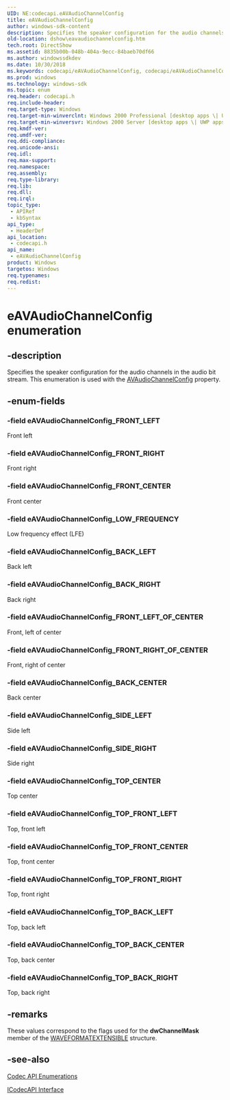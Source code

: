 ```yaml
---
UID: NE:codecapi.eAVAudioChannelConfig
title: eAVAudioChannelConfig
author: windows-sdk-content
description: Specifies the speaker configuration for the audio channels in the audio bit stream. This enumeration is used with the AVAudioChannelConfig property.
old-location: dshow\eavaudiochannelconfig.htm
tech.root: DirectShow
ms.assetid: 8835b00b-048b-404a-9ecc-84baeb70df66
ms.author: windowssdkdev
ms.date: 10/30/2018
ms.keywords: codecapi/eAVAudioChannelConfig, codecapi/eAVAudioChannelConfig_BACK_CENTER, codecapi/eAVAudioChannelConfig_BACK_LEFT, codecapi/eAVAudioChannelConfig_BACK_RIGHT, codecapi/eAVAudioChannelConfig_FRONT_CENTER, codecapi/eAVAudioChannelConfig_FRONT_LEFT, codecapi/eAVAudioChannelConfig_FRONT_LEFT_OF_CENTER, codecapi/eAVAudioChannelConfig_FRONT_RIGHT, codecapi/eAVAudioChannelConfig_FRONT_RIGHT_OF_CENTER, codecapi/eAVAudioChannelConfig_LOW_FREQUENCY, codecapi/eAVAudioChannelConfig_SIDE_LEFT, codecapi/eAVAudioChannelConfig_SIDE_RIGHT, codecapi/eAVAudioChannelConfig_TOP_BACK_CENTER, codecapi/eAVAudioChannelConfig_TOP_BACK_LEFT, codecapi/eAVAudioChannelConfig_TOP_BACK_RIGHT, codecapi/eAVAudioChannelConfig_TOP_CENTER, codecapi/eAVAudioChannelConfig_TOP_FRONT_CENTER, codecapi/eAVAudioChannelConfig_TOP_FRONT_LEFT, codecapi/eAVAudioChannelConfig_TOP_FRONT_RIGHT, dshow.eavaudiochannelconfig, eAVAudioChannelConfig, eAVAudioChannelConfig enumeration [DirectShow], eAVAudioChannelConfigEnumeration, eAVAudioChannelConfig_BACK_CENTER, eAVAudioChannelConfig_BACK_LEFT, eAVAudioChannelConfig_BACK_RIGHT, eAVAudioChannelConfig_FRONT_CENTER, eAVAudioChannelConfig_FRONT_LEFT, eAVAudioChannelConfig_FRONT_LEFT_OF_CENTER, eAVAudioChannelConfig_FRONT_RIGHT, eAVAudioChannelConfig_FRONT_RIGHT_OF_CENTER, eAVAudioChannelConfig_LOW_FREQUENCY, eAVAudioChannelConfig_SIDE_LEFT, eAVAudioChannelConfig_SIDE_RIGHT, eAVAudioChannelConfig_TOP_BACK_CENTER, eAVAudioChannelConfig_TOP_BACK_LEFT, eAVAudioChannelConfig_TOP_BACK_RIGHT, eAVAudioChannelConfig_TOP_CENTER, eAVAudioChannelConfig_TOP_FRONT_CENTER, eAVAudioChannelConfig_TOP_FRONT_LEFT, eAVAudioChannelConfig_TOP_FRONT_RIGHT
ms.prod: windows
ms.technology: windows-sdk
ms.topic: enum
req.header: codecapi.h
req.include-header: 
req.target-type: Windows
req.target-min-winverclnt: Windows 2000 Professional [desktop apps \| UWP apps]
req.target-min-winversvr: Windows 2000 Server [desktop apps \| UWP apps]
req.kmdf-ver: 
req.umdf-ver: 
req.ddi-compliance: 
req.unicode-ansi: 
req.idl: 
req.max-support: 
req.namespace: 
req.assembly: 
req.type-library: 
req.lib: 
req.dll: 
req.irql: 
topic_type:
 - APIRef
 - kbSyntax
api_type:
 - HeaderDef
api_location:
 - codecapi.h
api_name:
 - eAVAudioChannelConfig
product: Windows
targetos: Windows
req.typenames: 
req.redist: 
---
```


# eAVAudioChannelConfig enumeration


## -description



Specifies the speaker configuration for the audio channels in the audio bit stream. This enumeration is used with the <a href="https://msdn.microsoft.com/ec13bb55-47af-4d79-9560-d297bce8e236">AVAudioChannelConfig</a> property.




## -enum-fields




### -field eAVAudioChannelConfig_FRONT_LEFT

Front left


### -field eAVAudioChannelConfig_FRONT_RIGHT

Front right


### -field eAVAudioChannelConfig_FRONT_CENTER

Front center


### -field eAVAudioChannelConfig_LOW_FREQUENCY

Low frequency effect (LFE)


### -field eAVAudioChannelConfig_BACK_LEFT

Back left


### -field eAVAudioChannelConfig_BACK_RIGHT

Back right


### -field eAVAudioChannelConfig_FRONT_LEFT_OF_CENTER

Front, left of center


### -field eAVAudioChannelConfig_FRONT_RIGHT_OF_CENTER

Front, right of center


### -field eAVAudioChannelConfig_BACK_CENTER

Back center


### -field eAVAudioChannelConfig_SIDE_LEFT

Side left


### -field eAVAudioChannelConfig_SIDE_RIGHT

Side right


### -field eAVAudioChannelConfig_TOP_CENTER

Top center


### -field eAVAudioChannelConfig_TOP_FRONT_LEFT

Top, front left


### -field eAVAudioChannelConfig_TOP_FRONT_CENTER

Top, front center


### -field eAVAudioChannelConfig_TOP_FRONT_RIGHT

Top, front right


### -field eAVAudioChannelConfig_TOP_BACK_LEFT

Top, back left


### -field eAVAudioChannelConfig_TOP_BACK_CENTER

Top, back center


### -field eAVAudioChannelConfig_TOP_BACK_RIGHT

Top, back right


## -remarks



These values correspond to the flags used for the <b>dwChannelMask</b> member of the <a href="https://msdn.microsoft.com/b16cdcab-fa4f-4c9a-b1f3-af459bd33245">WAVEFORMATEXTENSIBLE</a> structure.




## -see-also




<a href="https://msdn.microsoft.com/en-us/library/Dd387884(v=VS.85).aspx">Codec API Enumerations</a>



<a href="https://msdn.microsoft.com/en-us/library/Dd311953(v=VS.85).aspx">ICodecAPI Interface</a>
 

 

